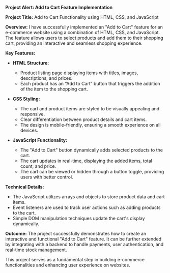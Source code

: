 **Project Alert: Add to Cart Feature Implementation**

**Project Title:** Add to Cart Functionality using HTML, CSS, and JavaScript

**Overview:**
I have successfully implemented an "Add to Cart" feature for an e-commerce website using a combination of HTML, CSS, and JavaScript. The feature allows users to select products and add them to their shopping cart, providing an interactive and seamless shopping experience.

**Key Features:**

- **HTML Structure:** 
  - Product listing page displaying items with titles, images, descriptions, and prices.
  - Each product has an “Add to Cart” button that triggers the addition of the item to the shopping cart.

- **CSS Styling:** 
  - The cart and product items are styled to be visually appealing and responsive.
  - Clear differentiation between product details and cart items.
  - The design is mobile-friendly, ensuring a smooth experience on all devices.

- **JavaScript Functionality:**
  - The "Add to Cart" button dynamically adds selected products to the cart.
  - The cart updates in real-time, displaying the added items, total count, and price.
  - The cart can be viewed or hidden through a button toggle, providing users with better control.

**Technical Details:**
- The JavaScript utilizes arrays and objects to store product data and cart items.
- Event listeners are used to track user actions such as adding products to the cart.
- Simple DOM manipulation techniques update the cart's display dynamically.

**Outcome:**
The project successfully demonstrates how to create an interactive and functional "Add to Cart" feature. It can be further extended by integrating with a backend to handle payments, user authentication, and real-time stock management.

This project serves as a fundamental step in building e-commerce functionalities and enhancing user experience on websites.

